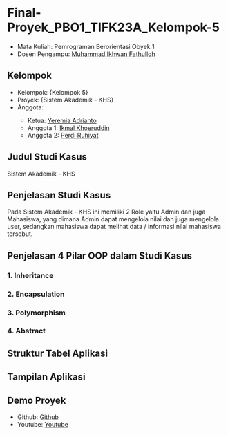 # Final-Proyek_PBO1_TIFK23A_Kelompok-5

<ul>
  <li>Mata Kuliah: Pemrograman Berorientasi Obyek 1</li>
  <li>Dosen Pengampu: <a href="https://github.com/Muhammad-Ikhwan-Fathulloh">Muhammad Ikhwan Fathulloh</a></li>
</ul>

## Kelompok
<ul>
  <li>Kelompok: {Kelompok 5}</li>
  <li>Proyek: {Sistem Akademik - KHS}</li>
  <li>Anggota:</li>
  <ul>
    <li>Ketua: <a href="">Yeremia Adrianto</a></li>
    <li>Anggota 1: <a href="">Ikmal Khoeruddin</a></li>
    <li>Anggota 2: <a href="">Perdi Ruhiyat</a></li>
  </ul>
</ul>

## Judul Studi Kasus
<p>Sistem Akademik - KHS</p>

## Penjelasan Studi Kasus
<p>Pada Sistem Akademik - KHS ini memiliki 2 Role yaitu Admin dan juga Mahasiswa, yang dimana Admin dapat mengelola nilai dan juga mengelola user, sedangkan mahasiswa dapat melihat data / informasi nilai mahasiswa tersebut. </p>

## Penjelasan 4 Pilar OOP dalam Studi Kasus

### 1. Inheritance
<p></p>

### 2. Encapsulation
<p></p>

### 3. Polymorphism
<p></p>

### 4. Abstract
<p></p>

## Struktur Tabel Aplikasi
<p></p>

## Tampilan Aplikasi
<p></p>

## Demo Proyek
<ul>
  <li>Github: <a href="">Github</a></li>
  <li>Youtube: <a href="">Youtube</a></li>
</ul>
